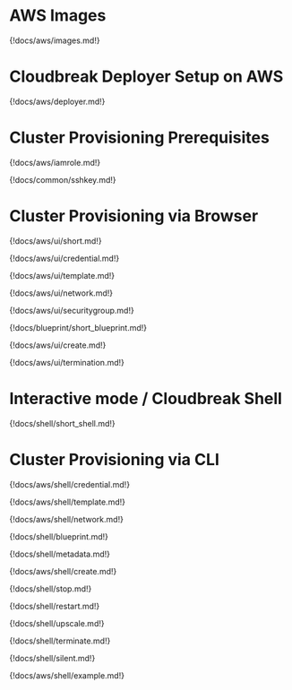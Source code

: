 # AWS Images

{!docs/aws/images.md!}

# Cloudbreak Deployer Setup on AWS

{!docs/aws/deployer.md!}

# Cluster Provisioning Prerequisites

{!docs/aws/iamrole.md!}

{!docs/common/sshkey.md!}

# Cluster Provisioning via Browser

{!docs/aws/ui/short.md!}

{!docs/aws/ui/credential.md!}

{!docs/aws/ui/template.md!}

{!docs/aws/ui/network.md!}

{!docs/aws/ui/securitygroup.md!}

{!docs/blueprint/short_blueprint.md!}

{!docs/aws/ui/create.md!}

{!docs/aws/ui/termination.md!}

# Interactive mode / Cloudbreak Shell

{!docs/shell/short_shell.md!}

# Cluster Provisioning via CLI

{!docs/aws/shell/credential.md!}

{!docs/aws/shell/template.md!}

{!docs/aws/shell/network.md!}

{!docs/shell/blueprint.md!}

{!docs/shell/metadata.md!}

{!docs/aws/shell/create.md!}

{!docs/shell/stop.md!}

{!docs/shell/restart.md!}

{!docs/shell/upscale.md!}

{!docs/shell/terminate.md!}

{!docs/shell/silent.md!}

{!docs/aws/shell/example.md!}

